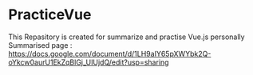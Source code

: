 # PracticeVue

This Repasitory is created for summarize and practise Vue.js personally <br />
Summarised page :  https://docs.google.com/document/d/1LH9aIY65pXWYbk2Q-oYkcw0aurU1EkZqBlGj_UIUjdQ/edit?usp=sharing
